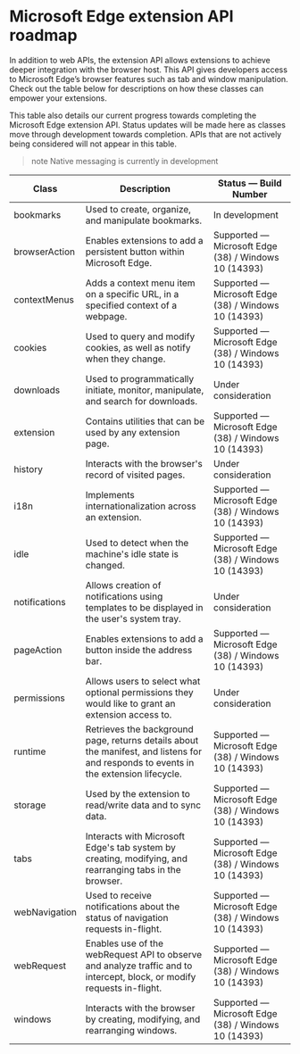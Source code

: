 # Microsoft Edge extension API roadmap

In addition to web APIs, the extension API allows extensions to achieve deeper integration with the browser host. This API gives developers access to Microsoft Edge’s browser features such as tab and window manipulation.  Check out the table below for descriptions on how these classes can empower your extensions.

This table also details our current progress towards completing the Microsoft Edge extension API. Status updates will be made here as classes move through development towards completion. APIs that are not actively being considered will not appear in this table.

>note Native messaging is currently in development

| Class         | Description | Status — Build Number
|---------------|--------------|---------------------|
bookmarks     | Used to create, organize, and manipulate bookmarks. | In development |
browserAction | Enables extensions to add a persistent button within Microsoft Edge. | Supported — Microsoft Edge (38) / Windows 10 (14393)
contextMenus  | Adds a context menu item on a specific URL, in a specified context of a webpage. | Supported — Microsoft Edge (38) / Windows 10 (14393)
cookies       | Used to query and modify cookies, as well as notify when they change. | Supported — Microsoft Edge (38) / Windows 10 (14393) |
downloads     | Used to programmatically initiate, monitor, manipulate, and search for downloads. | Under consideration |
extension     | Contains utilities that can be used by any extension page. | Supported — Microsoft Edge (38) / Windows 10 (14393)      |
history       | Interacts with the browser's record of visited pages. | Under consideration |
i18n          | Implements internationalization across an extension. | Supported — Microsoft Edge (38) / Windows 10 (14393)      |
idle          | Used to detect when the machine's idle state is changed. | Supported — Microsoft Edge (38) / Windows 10 (14393) |
notifications | Allows creation of notifications using templates to be displayed in the user's system tray. | Under consideration |
pageAction    | Enables extensions to add a button inside the address bar. | Supported — Microsoft Edge (38) / Windows 10 (14393)      |
permissions   | Allows users to select what optional permissions they would like to grant an extension access to. | Under consideration
runtime       | Retrieves the background page, returns details about the manifest, and listens for and responds to events in the extension lifecycle. | Supported — Microsoft Edge (38) / Windows 10 (14393)
storage       | Used by the extension to read/write data and to sync data. | Supported — Microsoft Edge (38) / Windows 10 (14393)
tabs          | Interacts with Microsoft Edge's tab system by creating, modifying, and rearranging tabs in the browser. | Supported — Microsoft Edge (38) / Windows 10 (14393)
webNavigation | Used to receive notifications about the status of navigation requests in-flight. | Supported — Microsoft Edge (38) / Windows 10 (14393)
webRequest    | Enables use of the webRequest API to observe and analyze traffic and to intercept, block, or modify requests in-flight. | Supported — Microsoft Edge (38) / Windows 10 (14393)
windows       | Interacts with the browser by creating, modifying, and rearranging windows. | Supported — Microsoft Edge (38) / Windows 10 (14393)
